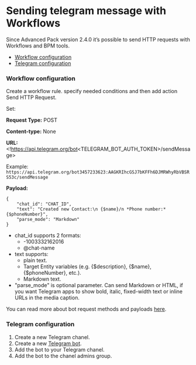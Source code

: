 # Sending telegram message with Workflows

Since Advanced Pack version 2.4.0 it’s possible to send HTTP requests with Workflows and BPM tools.

* [Workflow configuration](#workflow-configuration)
* [Telegram configuration](#telegram-configuration)


### Workflow configuration

Create a workflow rule. specify needed conditions and then add action Send HTTP Request.

Set:

**Request Type:** POST

**Content-type:** None

**URL:** <!https://api.telegram.org/bot<TELEGRAM_BOT_AUTH_TOKEN>/sendMessage>

Example: `https://api.telegram.org/bot3457233623:AAGKRIhcGSJ7bKFFh6DJMRWhyRbVBSRS53c/sendMessage`

**Payload:**

```
{
    "chat_id": "CHAT_ID",
    "text": "Created new Contact:\n {$name}/n *Phone number:* {$phoneNumber}",
    "parse_mode": "Markdown"
}
```

* chat_id supports 2 formats:
	- -1003332162016
	- @chat-name
* text supports:
	- plain text.
	- Target Entity variables (e.g. {$description}, {$name}, {$phoneNumber}, etc.).
	- Markdown text. 
* "parse_mode" is optional parameter. Can send Markdown or HTML, if you want Telegram apps to show bold, italic, fixed-width text or inline URLs in the media caption.

You can read more about bot request methods and payloads [here](https://core.telegram.org/bots/api).

### Telegram configuration

1. Create a new Telegram chanel.
2. Create a new [Telegram bot](https://core.telegram.org/bots#3-how-do-i-create-a-bot).
3. Add the bot to your Telegram chanel.
4. Add the bot to the chanel admins group.